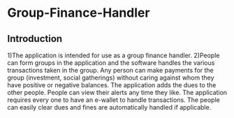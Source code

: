 # Group-Finance-Handler

## Introduction
1)The application is intended for use as a group finance handler.
2)People can form groups in the application and the software handles the various transactions taken in the group.
Any person can make payments for the group (investment, social gatherings) without caring against whom they have positive or negative balances.
The application adds the dues to the other people.
People can view their alerts any time they like.
The application requires every one to have an e-wallet to handle transactions.
The people can easily clear dues and fines are automatically handled if applicable.

